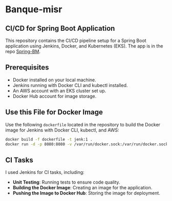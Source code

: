 # Banque-misr

## CI/CD for Spring Boot Application

This repository contains the CI/CD pipeline setup for a Spring Boot application using Jenkins, Docker, and Kubernetes (EKS). The app is in the repo [Spring-BM](https://github.com/mostafaG95/Spring-BM.git).

## Prerequisites

- Docker installed on your local machine.
- Jenkins running with Docker CLI and kubectl installed.
- An AWS account with an EKS cluster set up.
- Docker Hub account for image storage.

## Use this File for Docker Image

Use the following `dockerfile` located in the repository to build the Docker image for Jenkins with Docker CLI, kubectl, and AWS:

```bash
docker build -f dockerfile -t jenk:1 .
docker run -d -p 8080:8080 -v /var/run/docker.sock:/var/run/docker.sock jenk:1
```
## CI Tasks

I used Jenkins for CI tasks, including:

- **Unit Testing**: Running tests to ensure code quality.
- **Building the Docker Image**: Creating an image for the application.
- **Pushing the Image to Docker Hub**: Storing the image for deployment.


  



